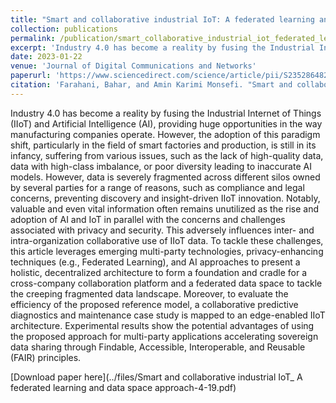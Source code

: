 ```yaml
---
title: "Smart and collaborative industrial IoT: A federated learning and data space approach"
collection: publications
permalink: /publication/smart_collaborative_industrial_iot_federated_learning.md
excerpt: 'Industry 4.0 has become a reality by fusing the Industrial Internet of Things (IIoT) and Artificial Intelligence (AI), providing huge opportunities in the way manufacturing companies operate. However, the adoption of this paradigm shift, particularly in the field of smart factories and production, is still in its infancy, suffering from various issues, such as the lack of high-quality data, data with high-class imbalance, or poor diversity leading to inaccurate AI models. However, data is severely fragmented across different silos owned by several parties for a range of reasons, such as compliance and legal concerns, preventing discovery and insight-driven IIoT innovation. Notably, valuable and even vital information often remains unutilized as the rise and adoption of AI and IoT in parallel with the concerns and challenges associated with privacy and security. This adversely influences inter- and intra-organization collaborative use of IIoT data. To tackle these challenges, this article leverages emerging multi-party technologies, privacy-enhancing techniques (e.g., Federated Learning), and AI approaches to present a holistic, decentralized architecture to form a foundation and cradle for a cross-company collaboration platform and a federated data space to tackle the creeping fragmented data landscape. Moreover, to evaluate the efficiency of the proposed reference model, a collaborative predictive diagnostics and maintenance case study is mapped to an edge-enabled IIoT architecture. Experimental results show the potential advantages of using the proposed approach for multi-party applications accelerating sovereign data sharing through Findable, Accessible, Interoperable, and Reusable (FAIR) principles.'
date: 2023-01-22
venue: 'Journal of Digital Communications and Networks'
paperurl: 'https://www.sciencedirect.com/science/article/pii/S2352864823000354'
citation: 'Farahani, Bahar, and Amin Karimi Monsefi. "Smart and collaborative industrial IoT: A federated learning and data space approach." Digital Communications and Networks 9.2 (2023): 436-447.'
---
```

Industry 4.0 has become a reality by fusing the Industrial Internet of Things (IIoT) and Artificial Intelligence (AI), providing huge opportunities in the way manufacturing companies operate. However, the adoption of this paradigm shift, particularly in the field of smart factories and production, is still in its infancy, suffering from various issues, such as the lack of high-quality data, data with high-class imbalance, or poor diversity leading to inaccurate AI models. However, data is severely fragmented across different silos owned by several parties for a range of reasons, such as compliance and legal concerns, preventing discovery and insight-driven IIoT innovation. Notably, valuable and even vital information often remains unutilized as the rise and adoption of AI and IoT in parallel with the concerns and challenges associated with privacy and security. This adversely influences inter- and intra-organization collaborative use of IIoT data. To tackle these challenges, this article leverages emerging multi-party technologies, privacy-enhancing techniques (e.g., Federated Learning), and AI approaches to present a holistic, decentralized architecture to form a foundation and cradle for a cross-company collaboration platform and a federated data space to tackle the creeping fragmented data landscape. Moreover, to evaluate the efficiency of the proposed reference model, a collaborative predictive diagnostics and maintenance case study is mapped to an edge-enabled IIoT architecture. Experimental results show the potential advantages of using the proposed approach for multi-party applications accelerating sovereign data sharing through Findable, Accessible, Interoperable, and Reusable (FAIR) principles.

[Download paper here](../files/Smart and collaborative industrial IoT_ A federated learning and data space approach-4-19.pdf)